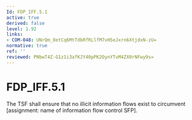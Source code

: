 ```yaml
---
Id: FDP_IFF.5.1
active: true
derived: false
level: 1.92
links:
- COM-048: UNrQm_8etCq6MtTdbRfRLlfM7vH5eJxrn6XtjdxN-zU=
normative: true
ref: ''
reviewed: PNbwT4Z-G1z1i3afKJY40pPK2OynYTvM4ZX0rNFwy9s=
---
```


# FDP_IFF.5.1

The TSF shall ensure that no illicit information flows exist to circumvent [assignment: name of information flow control SFP].
